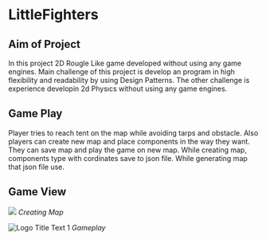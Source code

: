 # LittleFighters

## Aim of Project
In this project 2D Rougle Like game developed without using any game engines. Main challenge of this project is develop an program in high flexibility and readability by using Design Patterns. The other challenge is experience developin 2d Physıcs without using any game engines. 

## Game Play
Player tries to reach tent on the map while avoiding tarps and obstacle. Also players can create new map and place components in the way they want. They can save map and play the game on  new map. While creating map, components type with cordinates save to json file. While generating map that json file use.
  
## Game View

![](MapCreate.gif)
*Creating Map*

![](GamePlay.gif "Logo Title Text 1")
*Gameplay*
  

